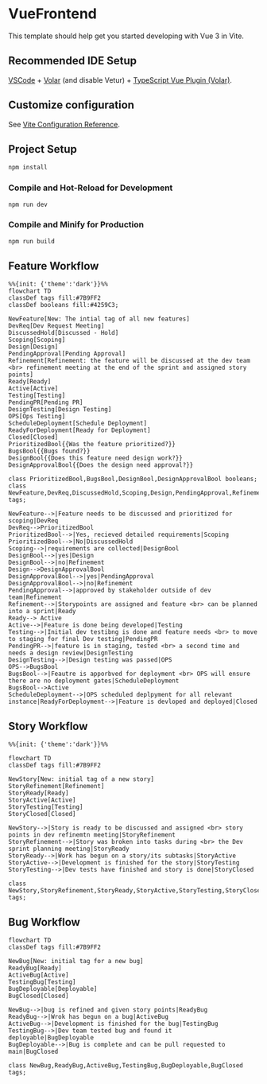 # VueFrontend

This template should help get you started developing with Vue 3 in Vite.

## Recommended IDE Setup

[VSCode](https://code.visualstudio.com/) + [Volar](https://marketplace.visualstudio.com/items?itemName=Vue.volar) (and disable Vetur) + [TypeScript Vue Plugin (Volar)](https://marketplace.visualstudio.com/items?itemName=Vue.vscode-typescript-vue-plugin).

## Customize configuration

See [Vite Configuration Reference](https://vitejs.dev/config/).

## Project Setup

```sh
npm install
```

### Compile and Hot-Reload for Development

```sh
npm run dev
```

### Compile and Minify for Production

```sh
npm run build
```
## Feature Workflow
```mermaid
%%{init: {'theme':'dark'}}%%
flowchart TD
classDef tags fill:#7B9FF2
classDef booleans fill:#4259C3;

NewFeature[New: The intial tag of all new features]
DevReq[Dev Request Meeting]
DiscussedHold[Discussed - Hold]
Scoping[Scoping]
Design[Design]
PendingApproval[Pending Approval]
Refinement[Refinement: the feature will be discussed at the dev team <br> refinement meeting at the end of the sprint and assigned story points]
Ready[Ready]
Active[Active]
Testing[Testing]
PendingPR[Pending PR]
DesignTesting[Design Testing]
OPS[Ops Testing]
ScheduleDeployment[Schedule Deployment]
ReadyForDeployment[Ready for Deployment]
Closed[Closed]
PrioritizedBool{{Was the feature prioritized?}}
BugsBool{{Bugs found?}}
DesignBool{{Does this feature need design work?}}
DesignApprovalBool{{Does the design need approval?}}

class PrioritizedBool,BugsBool,DesignBool,DesignApprovalBool booleans;
class NewFeature,DevReq,DiscussedHold,Scoping,Design,PendingApproval,Refinement,Ready,Active,Testing,PendingPR,DesignTesting,OPS,ScheduleDeployment,ReadyForDeployment,Closed tags;

NewFeature-->|Feature needs to be discussed and prioritized for scoping|DevReq
DevReq-->PrioritizedBool
PrioritizedBool-->|Yes, recieved detailed requirements|Scoping
PrioritizedBool-->|No|DiscussedHold
Scoping-->|requirements are collected|DesignBool
DesignBool-->|yes|Design
DesignBool-->|no|Refinement
Design-->DesignApprovalBool
DesignApprovalBool-->|yes|PendingApproval
DesignApprovalBool-->|no|Refinement
PendingApproval-->|approved by stakeholder outside of dev team|Refinement
Refinement-->|Storypoints are assigned and feature <br> can be planned into a sprint|Ready
Ready--> Active
Active-->|Feature is done being developed|Testing
Testing-->|Initial dev testibng is done and feature needs <br> to move to staging for final Dev testing|PendingPR
PendingPR-->|feature is in staging, tested <br> a second time and needs a design review|DesignTesting
DesignTesting-->|Design testing was passed|OPS
OPS-->BugsBool
BugsBool-->|Feautre is apporbved for deployment <br> OPS will ensure there are no deployment gates|ScheduleDeployment
BugsBool-->Active
ScheduleDeployment-->|OPS scheduled deplpyment for all relevant instance|ReadyForDeployment-->|Feature is devloped and deployed|Closed
```
## Story Workflow

```mermaid
%%{init: {'theme':'dark'}}%%

flowchart TD
classDef tags fill:#7B9FF2

NewStory[New: initial tag of a new story]
StoryRefinement[Refinement]
StoryReady[Ready]
StoryActive[Active]
StoryTesting[Testing]
StoryClosed[Closed]

NewStory-->|Story is ready to be discussed and assigned <br> story points in dev refinemtn meeting|StoryRefinement
StoryRefinement-->|Story was broken into tasks during <br> the Dev sprint planning meeting|StoryReady
StoryReady-->|Work has begun on a story/its subtasks|StoryActive
StoryActive-->|Development is finished for the story|StoryTesting
StoryTesting-->|Dev tests have finished and story is done|StoryClosed

class NewStory,StoryRefinement,StoryReady,StoryActive,StoryTesting,StoryClosed tags;
```

## Bug Workflow

```mermaid
flowchart TD
classDef tags fill:#7B9FF2

NewBug[New: initial tag for a new bug]
ReadyBug[Ready]
ActiveBug[Active]
TestingBug[Testing]
BugDeployable[Deployable]
BugClosed[Closed]

NewBug-->|bug is refined and given story points|ReadyBug
ReadyBug-->|Wrok has begun on a bug|ActiveBug
ActiveBug-->|Development is finished for the bug|TestingBug
TestingBug-->|Dev team tested bug and found it deployable|BugDeployable
BugDeployable-->|Bug is complete and can be pull requested to main|BugClosed

class NewBug,ReadyBug,ActiveBug,TestingBug,BugDeployable,BugClosed tags;
```
